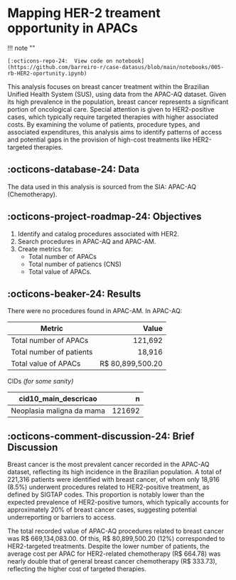 Mapping HER-2  treament opportunity in APACs
=============================================

!!! note ""

    [:octicons-repo-24:  View code on notebook](https://github.com/barreiro-r/case-datasus/blob/main/notebooks/005-rb-HER2-oportunity.ipynb)

This analysis focuses on breast cancer treatment within the Brazilian Unified Health System (SUS), using data from the APAC-AQ dataset. Given its high prevalence in the population, breast cancer represents a significant portion of oncological care. Special attention is given to HER2-positive cases, which typically require targeted therapies with higher associated costs. By examining the volume of patients, procedure types, and associated expenditures, this analysis aims to identify patterns of access and potential gaps in the provision of high-cost treatments like HER2-targeted therapies.

## :octicons-database-24: Data 

The data used in this analysis is sourced from the SIA: APAC-AQ (Chemotherapy).


## :octicons-project-roadmap-24: Objectives

1. Identify and catalog procedures associated with HER2.
2. Search procedures in APAC-AQ and APAC-AM.
3. Create metrics for:
    - Total number of APACs
    - Total number of patiencs (CNS)
    - Total value of APACs.

## :octicons-beaker-24: Results

There were no procedures found in APAC-AM.
In APAC-AQ:

| Metric | Value |
| --- | ---:|
| Total number of APACs | 121,692 |
| Total number of patients | 18,916 |
| Total value of APACs | R$ 80,899,500.20 |

CIDs *(for some sanity)*

| cid10_main_descricao | n |
| --- | ---: |
| Neoplasia maligna da mama | 121692 |

## :octicons-comment-discussion-24: Brief Discussion

Breast cancer is the most prevalent cancer recorded in the APAC-AQ dataset, reflecting its high incidence in the Brazilian population. A total of 221,316 patients were identified with breast cancer, of whom only 18,916 (8.5%) underwent procedures related to HER2-positive treatment, as defined by SIGTAP codes. This proportion is notably lower than the expected prevalence of HER2-positive tumors, which typically accounts for approximately 20% of breast cancer cases, suggesting potential underreporting or barriers to access.

The total recorded value of APAC-AQ procedures related to breast cancer was R$ 669,134,083.00. Of this, R$ 80,899,500.20 (12%) corresponded to HER2-targeted treatments. Despite the lower number of patients, the average cost per APAC for HER2-related chemotherapy (R$ 664.78) was nearly double that of general breast cancer chemotherapy (R$ 333.73), reflecting the higher cost of targeted therapies.